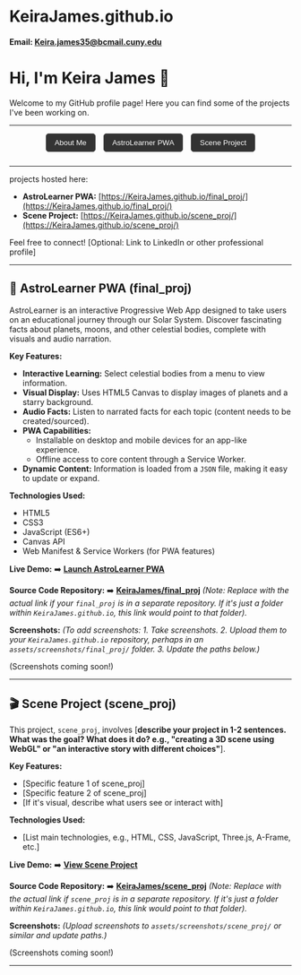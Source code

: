 # KeiraJames.github.io
#### Email: Keira.james35@bcmail.cuny.edu
# Hi, I'm Keira James 👋

Welcome to my GitHub profile page! Here you can find some of the projects I've been working on.

---

<!-- Tab Navigation -->
<div id="project-tabs" align="center" style="margin-bottom: 25px;">
  <a href="#about-me" style="text-decoration: none; margin: 0 5px;"><button style="padding: 8px 15px; cursor: pointer; border: 1px solid #555; background-color: #333; color: white; border-radius: 5px;">About Me</button></a>
  <a href="#astro-learner" style="text-decoration: none; margin: 0 5px;"><button style="padding: 8px 15px; cursor: pointer; border: 1px solid #555; background-color: #333; color: white; border-radius: 5px;">AstroLearner PWA</button></a>
  <a href="#scene-project" style="text-decoration: none; margin: 0 5px;"><button style="padding: 8px 15px; cursor: pointer; border: 1px solid #555; background-color: #333; color: white; border-radius: 5px;">Scene Project</button></a>
  <!-- Add more buttons here for other projects, following the same pattern -->
</div>

---

<!-- Tab Content Sections -->

<!-- ABOUT ME / HOME SECTION -->
<div id="about-me">

projects hosted here:
*   **AstroLearner PWA:** [https://KeiraJames.github.io/final_proj/](https://KeiraJames.github.io/final_proj/)
*   **Scene Project:** [https://KeiraJames.github.io/scene_proj/](https://KeiraJames.github.io/scene_proj/)

Feel free to connect! [Optional: Link to LinkedIn or other professional profile]

</div>

---

<!-- ASTROLEARNER PWA (final_proj) SECTION -->
<div id="astro-learner">

## 🚀 AstroLearner PWA (final_proj)

AstroLearner is an interactive Progressive Web App designed to take users on an educational journey through our Solar System. Discover fascinating facts about planets, moons, and other celestial bodies, complete with visuals and audio narration.

**Key Features:**
*   **Interactive Learning:** Select celestial bodies from a menu to view information.
*   **Visual Display:** Uses HTML5 Canvas to display images of planets and a starry background.
*   **Audio Facts:** Listen to narrated facts for each topic (content needs to be created/sourced).
*   **PWA Capabilities:**
    *   Installable on desktop and mobile devices for an app-like experience.
    *   Offline access to core content through a Service Worker.
*   **Dynamic Content:** Information is loaded from a `JSON` file, making it easy to update or expand.

**Technologies Used:**
*   HTML5
*   CSS3
*   JavaScript (ES6+)
*   Canvas API
*   Web Manifest & Service Workers (for PWA features)

**Live Demo:**
➡️ [**Launch AstroLearner PWA**](https://KeiraJames.github.io/final_proj/)

**Source Code Repository:**
➡️ [**KeiraJames/final_proj**](https://github.com/KeiraJames/final_proj)
*(Note: Replace with the actual link if your `final_proj` is in a separate repository. If it's just a folder within `KeiraJames.github.io`, this link would point to that folder).*

**Screenshots:**
*(To add screenshots: 1. Take screenshots. 2. Upload them to your `KeiraJames.github.io` repository, perhaps in an `assets/screenshots/final_proj/` folder. 3. Update the paths below.)*
<!-- 
![AstroLearner Main Screen](assets/screenshots/final_proj/astro_main.png)
![AstroLearner Planet View](assets/screenshots/final_proj/astro_planet.png) 
-->
(Screenshots coming soon!)

</div>

---

<!-- SCENE PROJECT (scene_proj) SECTION -->
<div id="scene-project">

## 🎬 Scene Project (scene_proj)

This project, `scene_proj`, involves [**describe your project in 1-2 sentences. What was the goal? What does it do? e.g., "creating a 3D scene using WebGL" or "an interactive story with different choices"**].

**Key Features:**
*   [Specific feature 1 of scene_proj]
*   [Specific feature 2 of scene_proj]
*   [If it's visual, describe what users see or interact with]

**Technologies Used:**
*   [List main technologies, e.g., HTML, CSS, JavaScript, Three.js, A-Frame, etc.]

**Live Demo:**
➡️ [**View Scene Project**](https://KeiraJames.github.io/scene_proj/)

**Source Code Repository:**
➡️ [**KeiraJames/scene_proj**](https://github.com/KeiraJames/scene_proj)
*(Note: Replace with the actual link if `scene_proj` is in a separate repository. If it's just a folder within `KeiraJames.github.io`, this link would point to that folder).*

**Screenshots:**
*(Upload screenshots to `assets/screenshots/scene_proj/` or similar and update paths.)*
<!-- 
![Scene Project View 1](assets/screenshots/scene_proj/scene_view1.png)
-->
(Screenshots coming soon!)

</div>

---

<!-- Add more project sections here by copying the structure of one of the project sections above -->
<!-- Make sure each project section div has a unique id (e.g., id="my-other-project") -->
<!-- And the corresponding button in the #project-tabs div has an href pointing to that id (e.g., href="#my-other-project") -->
